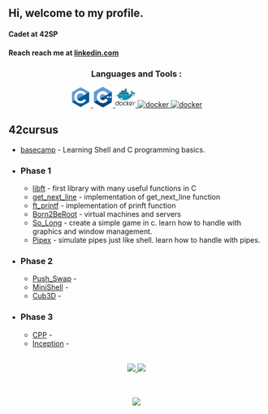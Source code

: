 ## Hi, welcome to my profile.
#### Cadet at 42SP
#### Reach reach me at [linkedin.com](https://linkedin.com/in/hpcavalcante)
<h3 align="center">Languages and Tools : </h3>
<p align="center">
	<!-- C -->
 <a href="https://www.cprogramming.com/" target="_blank" rel="noreferrer"> <img src="https://raw.githubusercontent.com/devicons/devicon/master/icons/c/c-original.svg" alt="c" width="40" height="40"/> </a>
	<!-- C++ -->
  <a href="https://www.w3schools.com/cpp/" target="_blank" rel="noreferrer"> <img src="https://raw.githubusercontent.com/devicons/devicon/master/icons/cplusplus/cplusplus-original.svg" alt="cplusplus" width="40" height="40"/> </a> 
  <!-- Docker -->
	<a href="https://www.docker.com/" target="_blank" rel="noreferrer"> <img src="https://raw.githubusercontent.com/devicons/devicon/master/icons/docker/docker-original-wordmark.svg" alt="docker" width="40" height="40"/> </a> 
  <!-- Python -->
	<a href="https://www.python.org/" target="_blank" rel="noreferrer"> <img src="https://icon.icepanel.io/Technology/svg/Python.svg" alt="docker" width="40" height="40"/> </a> 
  <!-- Linux -->
	<a href="https://www.linux.org/pages/download/" target="_blank" rel="noreferrer"> <img src="https://icon.icepanel.io/Technology/png-shadow-512/Linux.png" alt="docker" width="40" height="40"/> </a> 

## 42cursus
- [basecamp](https://github.com/hpcavalcante/42-Basecamp) - Learning Shell and C programming basics.
- ### Phase 1
	- [libft](https://github.com/hpcavalcante/42-School-Libft) - first library with many useful functions in C
	- [get_next_line](https://github.com/hpcavalcante/42-School-GNL) - implementation of get_next_line function 
	- [ft_printf](https://github.com/hpcavalcante/42-School-Ftprintf) - implementation of prinft function 
	- [Born2BeRoot](https://github.com/hpcavalcante/42-School-Born2beroot) - virtual machines and servers 
	- [So_Long](https://github.com/hpcavalcante/42-School-So_Long) - create a simple game in c. learn how to handle with graphics and window management. 
	- [Pipex](https://github.com/hpcavalcante/42-School-Pipex) - simulate pipes just like shell. learn how to handle with pipes. 

- ### Phase 2
	- [Push_Swap](https://github.com/hpcavalcante/42-School-Push_Swap) - 
	- [MiniShell](https://github.com/hpcavalcante/42-School-Minishell) -
	- [Cub3D](https://github.com/hmigl/cub3D) -

- ### Phase 3
	- [CPP](https://github.com/hpcavalcante/42-School-CPP) -
	- [Inception](https://github.com/hpcavalcante/42-School-Inception) -
<br>
<div align="center">
  <a href="https://github.com/hpcavalcante">
  <img height="160em" src="https://github-readme-stats.vercel.app/api?username=hpcavalcante&show_icons=true&theme=tokyonight&include_all_commits=true&count_private=true"/>
  <img height="160em" src="https://github-readme-stats.vercel.app/api/top-langs/?username=hpcavalcante&layout=compact&langs_count=7&theme=tokyonight"/>
</div>
<br>
<br/>


<p align = "center">
  <img src = "https://github-readme-streak-stats.herokuapp.com?user=hpcavalcante&theme=tokyonight&hide_border=true&include_all_commits=true&line_height=27">
</p>

